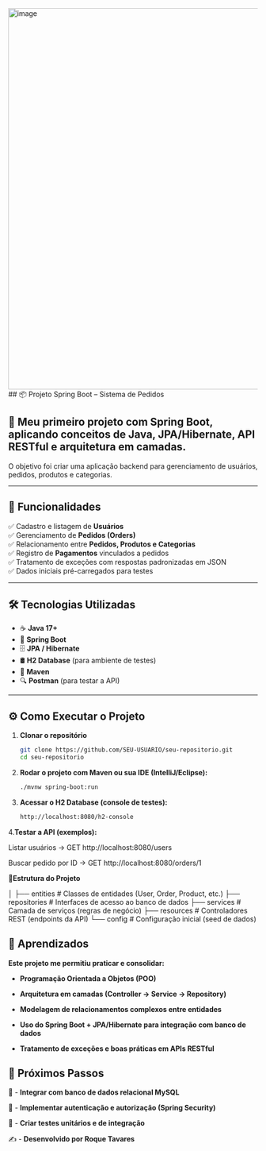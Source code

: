 <img width="1366" height="768" alt="image" src="https://github.com/user-attachments/assets/7f2c72d1-3827-4457-8c69-d8d6e9ad2fee" />
## 📦 Projeto Spring Boot – Sistema de Pedidos

## 🚀 Meu **primeiro projeto com Spring Boot**, aplicando conceitos de **Java, JPA/Hibernate, API RESTful e arquitetura em camadas**.  
O objetivo foi criar uma aplicação backend para gerenciamento de usuários, pedidos, produtos e categorias.  

---

## 📑 Funcionalidades

✅ Cadastro e listagem de **Usuários**  
✅ Gerenciamento de **Pedidos (Orders)**  
✅ Relacionamento entre **Pedidos, Produtos e Categorias**  
✅ Registro de **Pagamentos** vinculados a pedidos  
✅ Tratamento de exceções com respostas padronizadas em JSON  
✅ Dados iniciais pré-carregados para testes  

---

## 🛠️ Tecnologias Utilizadas

- ☕ **Java 17+**  
- 🌱 **Spring Boot**  
- 🗄️ **JPA / Hibernate**  
- 🛢️ **H2 Database** (para ambiente de testes)  
- 🧰 **Maven**  
- 🔍 **Postman** (para testar a API)  

---

## ⚙️ Como Executar o Projeto

1. **Clonar o repositório**
   ```bash
   git clone https://github.com/SEU-USUARIO/seu-repositorio.git
   cd seu-repositorio

   
2. **Rodar o projeto com Maven ou sua IDE (IntelliJ/Eclipse):**
   ```bash
   ./mvnw spring-boot:run

3. **Acessar o H2 Database (console de testes):**
   ```bash
   http://localhost:8080/h2-console

4.**Testar a API (exemplos):**

Listar usuários → GET http://localhost:8080/users

Buscar pedido por ID → GET http://localhost:8080/orders/1

📂**Estrutura do Projeto**

 │
         ├── entities        # Classes de entidades (User, Order, Product, etc.)
         ├── repositories    # Interfaces de acesso ao banco de dados
         ├── services        # Camada de serviços (regras de negócio)
         ├── resources       # Controladores REST (endpoints da API)
         └── config          # Configuração inicial (seed de dados)

## 🚀 **Aprendizados**

**Este projeto me permitiu praticar e consolidar:**

- **Programação Orientada a Objetos (POO)**

- **Arquitetura em camadas (Controller → Service → Repository)**

- **Modelagem de relacionamentos complexos entre entidades**

- **Uso do Spring Boot + JPA/Hibernate para integração com banco de dados**

- **Tratamento de exceções e boas práticas em APIs RESTful**

## 📌 **Próximos Passos**

🔗 - **Integrar com banco de dados relacional MySQL**

🔐 - **Implementar autenticação e autorização (Spring Security)**

🧪 - **Criar testes unitários e de integração**

✍️ - **Desenvolvido por Roque Tavares**      
         

        











